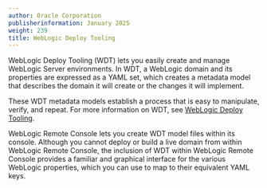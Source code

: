 ```yaml
---
author: Oracle Corporation
publisherinformation: January 2025
weight: 239
title: WebLogic Deploy Tooling
---
```




WebLogic Deploy Tooling (WDT) lets you easily create and manage WebLogic Server environments. In WDT, a WebLogic domain and its properties are expressed as a YAML set, which creates a metadata model that describes the domain it will create or the changes it will implement.

These WDT metadata models establish a process that is easy to manipulate, verify, and repeat. For more information on WDT, see [WebLogic Deploy Tooling]( https://oracle.github.io/weblogic-deploy-tooling/).

WebLogic Remote Console lets you create WDT model files within its console. Although you cannot deploy or build a live domain from within WebLogic Remote Console, the inclusion of WDT within WebLogic Remote Console provides a familiar and graphical interface for the various WebLogic properties, which you can use to map to their equivalent YAML keys.

